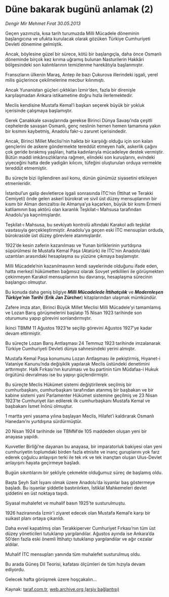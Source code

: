 # Düne bakarak bugünü anlamak (2)

*Dengir Mir Mehmet Fırat 30.05.2013*

<div class="yazi"><p>Geçen yazımızla, kısa tarih turumuzda Milli Mücadele döneminin başlangıcına ve ufukta kurulacak olarak gözüken Türkiye Cumhuriyeti Devleti dönemine gelmiştik.</p>
<p>Ancak, böylesine güzel bir sürece, kötü bir başlangıçla, daha önce Osmanlı döneminde birçok kez kırıma uğramış bulunan Nasturilerin Hakkâri bölgesindeki son kalıntılarının temizlenme harekâtıyla başlanmıştır.</p>
<p>Fransızların ülkenin Maraş, Antep ile bazı Çukurova illerindeki işgali, yerel milis güçlerince çekilmelerine mecbur kılınmıştı.</p>
<p>Ancak Yunanistan güçleri çıktıkları İzmir’den, fazla bir direnişle karşılaşmadan Ankara istikametine doğru hızla ilerlemektedir.</p>
<p>Meclis kendisine Mustafa Kemal’i başkan seçerek büyük bir yokluk içerisinde çalışmaya başlamıştır.</p>
<p>Gerek Çanakkale savaşlarında gerekse Birinci Dünya Savaşı’nda çeşitli cephelerde savaşan Osmanlı, genç neslinin hemen hemen tamamına yakın bir kısmını kaybetmiş, Anadolu fakr-u zaruret içerisindedir.</p>
<p>Ancak, Birinci Millet Meclisi’nin halkta bir karşılığı olduğu için son kalan gençlerini de askere göndermekte tereddüt etmeyen halk, askerlik çağını çok geride bırakmış yaşlıları, hatta kadınlarıyla mücadeleye destek vermiştir. Bütün maddi imkânsızlıklarına rağmen, elindeki son kuruşlarını, evindeki yiyeceğini hatta dede yadigârı kılıcını, tüfeğini oluşturulan orduya vermekte tereddüt etmemiştir.</p>
<p>Bu süreçte bizi ilgilendiren asıl konu, dünün günümüz siyasetini etkileyen etmenleridir.</p>
<p>İstanbul’un galip devletlerce işgali sonrasında İTC’nin (İttihat ve Terakki Cemiyeti) önde gelen askerî bürokrat ve sivil üst düzey mensuplarının bir kısmı bir Alman denizaltısı ile Almanya’ya kaçarken, büyük bir kısmı Ermeni katliamının baş aktörü olan karanlık Teşkilat-ı Mahsusa tarafından Anadolu’ya kaçırılmışlardır.</p>
<p>Teşkilat-ı Mahsusa, bu sevkiyatı kontrolü altındaki Karakol adlı teşkilat vasıtasıyla gerçekleştirmiştir. Anadolu’ya geçen eski İTC mensupları orduda, bürokraside üst düzey görevlere atanmışlardır.</p>
<p>1922’de kesin zaferin kazanılması ve Yunan birliklerinin yurtdışına süpürülmesi ile Mustafa Kemal Paşa (Atatürk) ile İTC’nin Anadolu’daki uzantıları arasındaki hesaplaşma su yüzüne çıkmaya başlamıştır.</p>
<p>Milli Mücadele’nin kazanılmasının kendi sayelerinde olduğunu ifade eden, hatta merkezî hükümetten bağımsız olarak Sovyet yetkilileri ile görüşmekten çekinmeyen Karakol mensuplarının bu davranışı, hesaplaşma sürecinin başlangıcı olmuştur.</p>
<p>Bu konuda daha geniş bilgiye <b><i>Milli Mücadelede İttihatçılık</i></b> ve <b><i>Modernleşen Türkiye’nin Tarihi </i></b>(<b>Erik Jan Zürcher</b>) kitaplarından ulaşmak mümkündür.</p>
<p>Zafere imza atan, Birinci Büyük Millet Meclisi Milli Mücadele’yi tamamlamış ve Lozan Barış görüşmelerini başlatıp 15 Nisan 1923 tarihinde son oturumunu yapıp görevini sonlandırmıştır.</p>
<p>İkinci TBMM 11 Ağustos 1923’te seçilip görevini Ağustos 1927’ye kadar devam ettirmiştir.</p>
<p>Bu süreçte Lozan Barış Antlaşması 24 Temmuz 1923 tarihinde imzalanarak Türkiye Cumhuriyeti Devleti dünya sahnesindeki yerini almıştır.</p>
<p>Mustafa Kemal Paşa konumunu Lozan Antlaşması ile pekiştirmiş, Hıyanet-i Vataniye Kanunu’nda değişiklik yapılarak Meclis üstündeki denetimini arttırmıştır. Halk Fırkası’nın kurulması ve bu partinin tüm Müdafaa-i Hukuk örgütünü devralması ise bu yapıyı güçlendirmiştir.</p>
<p>Bu süreçte Meclis Hükümet sistemi değiştirilerek seçilmiş bir cumhurbaşkanı, cumhurbaşkanı tarafından atanmış bir başbakan ve bir kabine sistemi yani Parlamenter Hükümet sistemine geçilmiş ve 23 Nisan 1923’te Cumhuriyet ilan edilerek ilk cumhurbaşkanı Mustafa Kemal ve başbakanı İsmet İnönü olmuştur.</p>
<p>1 martta yeni yasama yılına başlayan Meclis, Hilafet’i kaldırarak Osmanlı Hanedanı’nı yurtdışına sürdürmüştür.</p>
<p>20 Nisan 1924 tarihinde ise TBMM’de 105 maddeden oluşan yeni bir anayasa yapıldı.</p>
<p>Kuvvetler Birliği’ne dayanan bu anayasa, bir imparatorluk bakiyesi olan yeni cumhuriyetin toplumdaki birden fazla etnisite ve inanç guruplarını yok farz ederek çoğulcu anlayışın terki ile tek ırk ve tek inançtan oluşan Ulus-Devlet anlayışını hayata geçirmeye başladı.</p>
<p>Bugün sıkıntılarını bir şekliyle çekmekte olduğumuz süreç de başlamış oldu.</p>
<p>Başta Şeyh Sait İsyanı olmak üzere Anadolu’da isyanlar baş göstermeye başladı. Bu isyanlar şiddetle bastırılırken, İstiklal Mahkemeleri devlet şiddetini en üst noktaya taşıdı.</p>
<p>Siyasal muhalefet ve muhalif basın 1925’te susturulmuştu.</p>
<p>1926 haziranında İzmir’i ziyaret edecek olan Mustafa Kemal’e karşı bir suikast planı ortaya çıkarıldı.</p>
<p>Daha evvel kapatılmış olan Terakkiperver Cumhuriyet Fırkası’nın tüm üst düzey yöneticileri tutuklanıp yargılandılar. Ağustos ayında ise Ankara’da 50’den fazla eski önemli İttihatçı tutuklanıp yargılandılar ve ağır cezalar aldılar.</p>
<p>Muhalif İTC mensupları yanında tüm muhalefet susturulmuş oldu.</p>
<p>Bu arada Güneş Dil Teorisi, kafatası ölçümleri de tüm hızıyla devam ediyordu.</p>
<p>Gelecek hafta görüşmek üzere hoşçakalın...</p>
</div>

Kaynak: [taraf.com.tr](http://www.taraf.com.tr:80/dengir-mir-mehmet-firat/makale-dune-bakarak-bugunu-anlamak-2.htm), [web.archive.org (arşiv bağlantısı)](http://web.archive.org/web/20130608080040/http://www.taraf.com.tr:80/dengir-mir-mehmet-firat/makale-dune-bakarak-bugunu-anlamak-2.htm)
